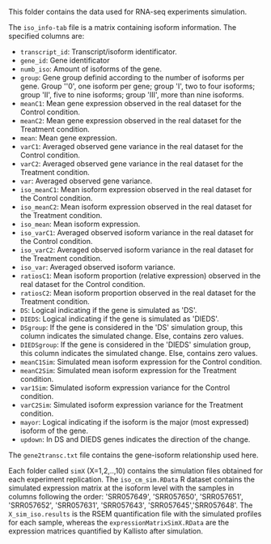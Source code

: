 This folder contains the data used for RNA-seq experiments simulation. 

The `iso_info-tab` file is a matrix containing isoform information. The specified columns are:
  
  - `transcript_id`: Transcript/isoform identificator.
  - `gene_id`: Gene identificator
  - `numb_iso`: Amount of isoforms of the gene.
  - `group`: Gene group definid according to the number of isoforms per gene. Group ''0', one isoform per gene; group 'I', two to four isoforms; group 'II', five to nine isoforms; group 'III', more than nine isoforms.
  - `meanC1`: Mean gene expression observed in the real dataset for the Control condition.
  - `meanC2`: Mean gene expression observed in the real dataset for the Treatment condition.
  - `mean`: Mean gene expression.
  - `varC1`: Averaged observed gene variance in the real dataset for the Control condition.
  - `varC2`: Averaged observed gene variance in the real dataset for the Treatment condition.
  - `var`: Averaged observed gene variance.
  - `iso_meanC1`: Mean isoform expression observed in the real dataset for the Control condition.
  - `iso_meanC2`: Mean isoform expression observed in the real dataset for the Treatment condition.
  - `iso_mean`: Mean isoform expression.
  - `iso_varC1`: Averaged observed isoform variance in the real dataset for the Control condition.
  - `iso_varC2`: Averaged observed isoform variance in the real dataset for the Treatment condition.
  - `iso_var`: Averaged observed isoform variance.  
  - `ratiosC1`: Mean isoform proportion (relative expression) observed in the real dataset for the Control condition.
  - `ratiosC2`: Mean isoform proportion observed in the real dataset for the Treatment condition.
  - `DS`: Logical indicating if the gene is simulated as 'DS'.
  - `DIEDS`: Logical indicating if the gene is simulated as 'DIEDS'.
  - `DSgroup`: If the gene is considered in the 'DS' simulation group, this column indicates the simulated change. Else, contains zero values.
  - `DIEDSgroup`: If the gene is considered in the 'DIEDS' simulation group, this column indicates the simulated change. Else, contains zero values.
  - `meanC1Sim`: Simulated mean isoform expression for the Control condition.
  - `meanC2Sim`: Simulated mean isoform expression for the Treatment condition.
  - `var1Sim`: Simulated isoform expression variance for the Control condition.
  - `varC2Sim`: Simulated isoform expression variance for the Treatment condition.
  - `mayor`: Logical indicating if the isoform is the major (most expressed) isoform of the gene.
  - `updown`: In DS and DIEDS genes indicates the direction of the change.
  
The `gene2transc.txt` file contains the gene-isoform relationship used here.

Each folder called `simX` (X=1,2,..,10) contains the simulation files obtained for each experiment replication. The `iso_cm_sim.RData` R dataset contains the simulated expression matrix at the isoform level with the samples in columns following the order: 'SRR057649',
'SRR057650', 'SRR057651', 'SRR057652', 'SRR057631', 'SRR057643', 'SRR057645','SRR057648'. The `X_sim_iso.results` is the RSEM quantification file with the simulated profiles for each sample, whereas the `expressionMatrixSimX.RData` are the expression matrices quantified by Kallisto after simulation.
  
 
